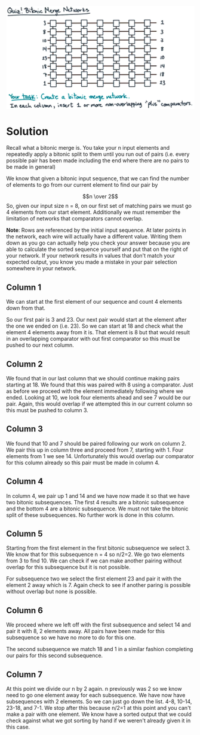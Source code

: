 ![](images/bitonic-merge-networks.png)
# Solution
Recall what a bitonic merge is. You take your n input elements and repeatedly apply a bitonic split to them until you run out of pairs (i.e. every possible pair has been made including the end where there are no pairs to be made in general)

We know that given a bitonic input sequence, that we can find the number of elements to go from our current element to find our pair by

$$n \over 2$$
So, given our input size n = 8, on our first set of matching pairs we must go 4 elements from our start element. Additionally we must remember the limitation of networks that comparators cannot overlap.

**Note**: Rows are referenced by the initial input sequence. At later points in the network, each wire will actually have a different value. Writing them down as you go can actually help you check your answer because you are able to calculate the sorted sequence yourself and put that on the right of your network. If your network results in values that don't match your expected output, you know you made a mistake in your pair selection somewhere in your network.

## Column 1
We can start at the first element of our sequence and count 4 elements down from that.

So our first pair is 3 and 23. Our next pair would start at the element after the one we ended on (i.e. 23). So we can start at 18 and check what the element 4 elements away from it is. That element is 8 but that would result in an overlapping comparator with out first comparator so this must be pushed to our next column.

## Column 2
We found that in our last column that we should continue making pairs starting at 18. We found that this was paired with 8 using a comparator. Just as before we proceed with the element immediately following where we ended. Looking at 10, we look four elements ahead and see 7 would be our pair. Again, this would overlap if we attempted this in our current column so this must be pushed to column 3.

## Column 3
We found that 10 and 7 should be paired following our work on column 2. We pair this up in column three and proceed from 7, starting with 1. Four elements from 1 we see 14. Unfortunately this would overlap our comparator for this column already so this pair must be made in column 4.

## Column 4
In column 4, we pair up 1 and 14 and we have now made it so that we have two bitonic subsequences. The first 4 results are a bitonic subsequence and the bottom 4 are a bitonic subsequence. We must not take the bitonic split of these subsequences. No further work is done in this column.

## Column 5
Starting from the first element in the first bitonic subsequence we select 3. We know that for this subsequence n = 4 so n/2=2. We go two elements from 3 to find 10. We can check if we can make another pairing without overlap for this subsequence but it is not possible.

For subsequence two we select the first element 23 and pair it with the element 2 away which is 7. Again check to see if another paring is possible without overlap but none is possible.

## Column 6
We proceed where we left off with the first subsequence and select 14 and pair it with 8, 2 elements away. All pairs have been made for this subsequence so we have no more to do for this one.

The second subsequence we match 18 and 1 in a similar fashion completing our pairs for this second subsequence.

## Column 7
At this point we divide our n by 2 again. n previously was 2 so we know need to go one element away for each subsequence. We have now have subsequences with 2 elements.
So we can just go down the list. 4-8, 10-14, 23-18, and 7-1. We stop after this because n/2=1 at this point and you can't make a pair with one element. We know have a sorted output that we could check against what we got sorting by hand if we weren't already given it in this case.
